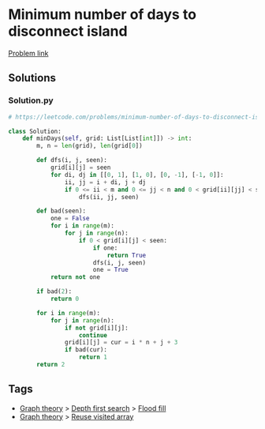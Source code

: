 # Minimum number of days to disconnect island

[Problem link](https://leetcode.com/problems/minimum-number-of-days-to-disconnect-island/)

## Solutions


### Solution.py
```py
# https://leetcode.com/problems/minimum-number-of-days-to-disconnect-island/

class Solution:
    def minDays(self, grid: List[List[int]]) -> int:
        m, n = len(grid), len(grid[0])

        def dfs(i, j, seen):
            grid[i][j] = seen
            for di, dj in [[0, 1], [1, 0], [0, -1], [-1, 0]]:
                ii, jj = i + di, j + dj
                if 0 <= ii < m and 0 <= jj < n and 0 < grid[ii][jj] < seen:
                    dfs(ii, jj, seen)

        def bad(seen):
            one = False
            for i in range(m):
                for j in range(n):
                    if 0 < grid[i][j] < seen:
                        if one:
                            return True
                        dfs(i, j, seen)
                        one = True
            return not one

        if bad(2):
            return 0

        for i in range(m):
            for j in range(n):
                if not grid[i][j]:
                    continue
                grid[i][j] = cur = i * n + j + 3
                if bad(cur):
                    return 1
        return 2
```
## Tags

* [Graph theory](/Collections/graph-theory.md#graph-theory) > [Depth first search](/Collections/graph-theory.md#depth-first-search) > [Flood fill](/Collections/graph-theory.md#flood-fill)
* [Graph theory](/Collections/graph-theory.md#graph-theory) > [Reuse visited array](/Collections/graph-theory.md#reuse-visited-array)
